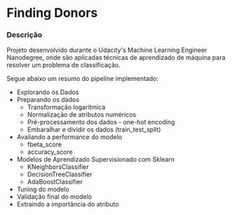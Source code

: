 
# Finding Donors

### Descrição
Projeto desenvolvido durante o Udacity's Machine Learning Engineer Nanodegree, onde são aplicadas técnicas de aprendizado de máquina para resolver um problema de classificação.


Segue abaixo um resumo do pipeline implementado:

* Explorando os Dados
* Preparando os dados
  * Transformação logarítmica
  * Normalização de atributos numéricos
  * Pré-processamento dos dados - one-hot encoding
  * Embaralhar e dividir os dados (train_test_split)
* Avaliando a performance do modelo
  * fbeta_score
  * accuracy_score
* Modelos de Aprendizado Supervisionado com Sklearn
  * KNeighborsClassifier
  * DecisionTreeClassifier
  * AdaBoostClassifier
* Tuning do modelo
* Validação final do modelo
* Extraindo a importância do atributo
